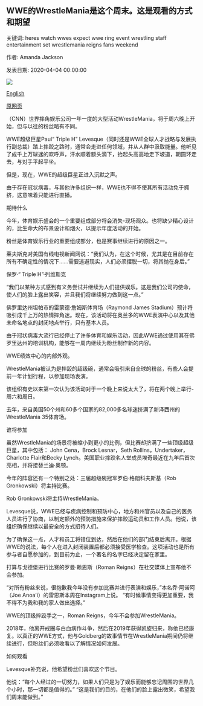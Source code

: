 ## WWE的WrestleMania是这个周末。这是观看的方式和期望

关键词: heres watch wwes expect wwe ring event wrestling staff entertainment set wrestlemania reigns fans weekend

作者: Amanda Jackson

发表日期: 2020-04-04 00:00:00

![](https://cdn.cnn.com/cnnnext/dam/assets/200403133603-wrestlemania-36-super-tease.jpg)

[English](WWE%27s%20WrestleMania%20is%20this%20weekend.%20Here%27s%20how%20to%20watch%20and%20what%20to%20expect.md)

[原网页](https://edition.cnn.com/2020/04/04/us/wrestlemania-36-how-to-watch-preview-trnd/index.html)

（CNN）世界摔角娱乐公司一年一度的大型活动WrestleMania，将于周六晚上开始，但与以往的粉丝略有不同。

WWE超级巨星Paul“ Triple H” Levesque（同时还是WWE全球人才战略与发展执行副总裁）踏上摔跤之路时，通常会走进任何领域，并从人群中汲取能量。他听见了成千上万球迷的欢呼声，汗水顺着额头滴下，抬起头高高地走下坡道，朝圆环走去，与对手平起平坐。

但是，现在，WWE的超级巨星正进入沉默之声。

由于存在冠状病毒，与其他许多组织一样，WWE也不得不使其所有活动免于拥挤，这意味着只能进行直播。

期待什么

今年，体育娱乐盛会的一个重要组成部分将会消失-现场观众。也将缺少精心设计的，比生命大的布景设计和烟火，以提示年度活动的开始。

粉丝是体育娱乐行业的重要组成部分，也是赛事继续进行的原因之一。

莱夫斯克对美国有线电视新闻网说：“我们认为，在这个时候，尤其是在目前存在所有不确定性的情况下……需要逃避现实，人们必须摆脱一切，将其抛在身后。”

保罗·“ Triple H”·列维斯克

“我们以某种方式感到有义务尝试并继续为人们提供娱乐。这是我们公司的使命，使人们的脸上露出笑容，并且我们将继续努力做到这一点。”

佛罗里达州坦帕市的雷蒙德·詹姆斯体育场（Raymond James Stadium）预计将吸引成千上万的热情摔角迷。现在，该活动将在奥兰多的WWE表演中心以及其他未命名地点的封闭地点举行，只有基本人员。

由于冠状病毒大流行已经停止了许多体育和娱乐活动，因此WWE通过使用其在佛罗里达州的培训机构，能够在一周内继续为粉丝制作新的内容。

WWE绩效中心的内部外观。

WrestleMania被认为是摔跤的超级碗，通常会吸引来自全球的粉丝，有些人会提前一年计划行程，以参加现场表演。

该组织有史以来第一次认为该活动对于一个晚上来说太大了，将在两个晚上举行-周六和周日。

去年，来自美国50个州和60多个国家的82,000多名球迷挤满了新泽西州的WrestleMania 35体育场。

谁将参加

虽然WrestleMania的场景将被缩小到更小的比例，但比赛却挤满了一些顶级超级巨星，其中包括： John Cena，Brock Lesnar，Seth Rollins，Undertaker，Charlotte Flair和Becky Lynch。美国职业摔跤名人堂成员埃奇最近在九年后首次亮相，并将接替兰迪·奥顿。

今年的阵容还有一个特别之处：三届超级碗冠军罗伯·格朗科夫斯基（Rob Gronkowski）将主持比赛。

Rob Gronkowski将主持WrestleMania。

Levesque说，WWE已经与疾病控制和预防中心，地方和州官员以及自己的医务人员进行了协商，以制定额外的预防措施来保护摔跤运动员和工作人员。他说，该组织确保继续以最安全的方式招待人们。

为了确保这一点，人才和员工将错位到达，然后在他们的部门结束后离开。根据WWE的说法，每个人在进入封闭装置后都必须接受医学检查。这项活动也是所有参与者自愿参加的，到目前为止，一个著名的名字已经决定留在家里。

打算与戈德堡进行比赛的罗曼·赖恩斯（Roman Reigns）在社交媒体上宣布他不会参加。

“对所有粉丝来说，很抱歉我今年没有参加比赛并进行表演和娱乐，”本名乔·阿诺阿（Joe Anoaʻi）的雷恩斯本周在Instagram上说。 “有时候事情变得更加重要，我不得不为我和我的家人做出选择。”

WWE的顶级摔跤手之一，Roman Reigns，今年不会参加WrestleMania。

2018年，他离开戒圈与白血病作斗争，然后在2019年获得凯旋归来，称他已经康复。以真正的WWE方式，他与Goldberg的故事情节在WrestleMania期间仍将继续进行，但粉丝们必须收看以了解情况如何发展。

如何观看

Levesque补充说，他希望粉丝们喜欢这个节目。

他说：“每个人经过的一切努力，如果人们只是为了娱乐而能够忘记周围的世界几个小时，那一切都是值得的。” “这是我们的目的，在他们的脸上露出微笑，希望我们周末能做到。”